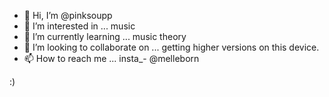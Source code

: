 - 👋 Hi, I’m @pinksoupp
- 👀 I’m interested in ... music
- 🌱 I’m currently learning ... music theory
- 💞️ I’m looking to collaborate on ... getting higher versions on this device.
- 📫 How to reach me ... insta_- @melleborn

<!---
pinksoupp/pinksoupp is a ✨ special ✨ repository because its `README.md` (this file) appears on your GitHub profile.
You can click the Preview link to take a look at your changes.
---> :)
